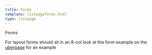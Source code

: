 ```yaml
---
title: Forms
template: listpageforms.html
type: listpage
---
```


<p class="page-intro__content">Forms</p>

<p>For layout forms should sit in an 8-col look at the form example on the <a href="../pages/uberpage.html#forms">uberpage</a> for an example</p>